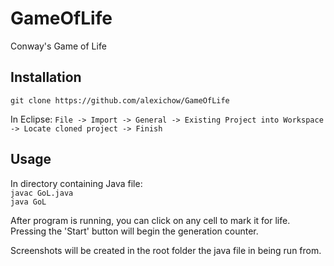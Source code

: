 # GameOfLife
Conway's Game of Life

## Installation

`git clone https://github.com/alexichow/GameOfLife`

In Eclipse:
`File -> Import -> General -> Existing Project into Workspace -> Locate cloned project -> Finish`

## Usage

In directory containing Java file:  
`javac GoL.java`  
`java GoL`

After program is running, you can click on any cell to mark it for life. Pressing the 'Start' button will begin the generation counter.

Screenshots will be created in the root folder the java file in being run from.

